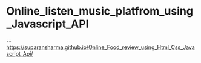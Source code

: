 # Online_listen_music_platfrom_using_Javascript_API

--https://suparansharma.github.io/Online_Food_review_using_Html_Css_Javascript_Api/
